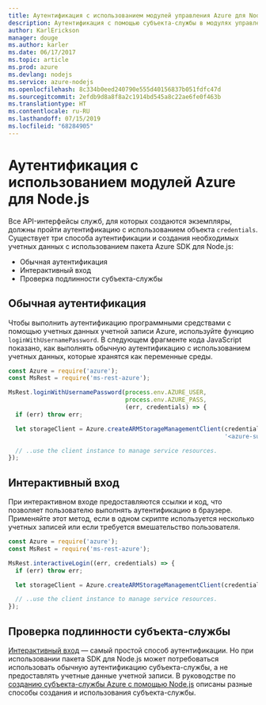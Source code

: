 ```yaml
---
title: Аутентификация с использованием модулей управления Azure для Node.js
description: Аутентификация с помощью субъекта-службы в модулях управления Azure для Node.js
author: KarlErickson
manager: douge
ms.author: karler
ms.date: 06/17/2017
ms.topic: article
ms.prod: azure
ms.devlang: nodejs
ms.service: azure-nodejs
ms.openlocfilehash: 8c334b0eed240790e555d40156837b051fdfc47d
ms.sourcegitcommit: 2efdb9d8a8f8a2c1914bd545a8c22ae6fe0f463b
ms.translationtype: HT
ms.contentlocale: ru-RU
ms.lasthandoff: 07/15/2019
ms.locfileid: "68284905"
---
```

# <a name="authenticate-with-the-azure-modules-for-nodejs"></a>Аутентификация с использованием модулей Azure для Node.js 

Все API-интерфейсы служб, для которых создаются экземпляры, должны пройти аутентификацию с использованием объекта `credentials`. Существует три способа аутентификации и создания необходимых учетных данных с использованием пакета Azure SDK для Node.js: 

- Обычная аутентификация
- Интерактивный вход
- Проверка подлинности субъекта-службы

## <a name="basic-authentication"></a>Обычная аутентификация

Чтобы выполнить аутентификацию программными средствами с помощью учетных данных учетной записи Azure, используйте функцию `loginWithUsernamePassword`. В следующем фрагменте кода JavaScript показано, как выполнять обычную аутентификацию с использованием учетных данных, которые хранятся как переменные среды. 

```javascript
const Azure = require('azure');
const MsRest = require('ms-rest-azure');

MsRest.loginWithUsernamePassword(process.env.AZURE_USER, 
                                 process.env.AZURE_PASS, 
                                 (err, credentials) => {
  if (err) throw err;

  let storageClient = Azure.createARMStorageManagementClient(credentials, 
                                                             '<azure-subscription-id>');

  // ..use the client instance to manage service resources.
});
```

## <a name="interactive-login"></a>Интерактивный вход

При интерактивном входе предоставляются ссылки и код, что позволяет пользователю выполнять аутентификацию в браузере. Применяйте этот метод, если в одном скрипте используется несколько учетных записей или если требуется вмешательство пользователя.

```javascript
const Azure = require('azure');
const MsRest = require('ms-rest-azure');

MsRest.interactiveLogin((err, credentials) => {
  if (err) throw err;

  let storageClient = Azure.createARMStorageManagementClient(credentials, '<azure-subscription-id>');

  // ..use the client instance to manage service resources.
});
```

## <a name="service-principal-authentication"></a>Проверка подлинности субъекта-службы

[Интерактивный вход](#interactive-login) — самый простой способ аутентификации. Но при использовании пакета SDK для Node.js может потребоваться использовать обычную аутентификацию субъекта-службы, а не предоставлять учетные данные учетной записи. В руководстве по [созданию субъекта-службы Azure с помощью Node.js](./node-sdk-azure-authenticate-principal.md) описаны разные способы создания и использования субъекта-службы. 